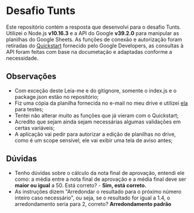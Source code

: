 # Desafio Tunts
Este repositório contém a resposta que desenvolvi para o desafio Tunts. Utilizei o Node.js **v10.16.3** e a API do Google **v39.2.0** para manipular as planilhas do Google Sheets.
As funções de conexão e autorização foram retiradas do [Quickstart](https://developers.google.com/sheets/api/quickstart/nodejs) fornecido pelo Google Developers, as consultas à API foram feitas com base na documetação e adaptadas conforme a necessidade.

## Observações
* Com exceção deste Leia-me e do gitignore, somente o index.js e o package.json estão no repositório;
* Fiz uma cópia da planilha fornecida no e-mail no meu drive e utilizei [ela](https://docs.google.com/spreadsheets/d/1_doGr26mw141Ay-U5MQZSZbqH7mmHPrrxa1eiq9eZLU/edit#gid=0) para testes;
* Tentei não alterar muito as funções que já vieram com o Quickstart;
* Acredito que sejam ainda sejam necessárias algumas validações em certas variáveis;
* A aplicação vai pedir para autorizar a edição de planilhas no drive, como é um scope sensível, ele vai exibir uma tela de aviso antes;

## Dúvidas
* Tenho dúvidas sobre o cálculo da nota final de aprovação, entendi ele como: a média entre a nota final de aprovação e a média final deve ser **maior ou igual** a 50. Está correto? - **Sim, está correto.**
* As instruções dizem "Arredondar o resultado para o próximo número inteiro caso necessário", ou seja, se o resultado for igual a 1.4, o arredondamento seria para 2, correto? **Arredondamento padrão**